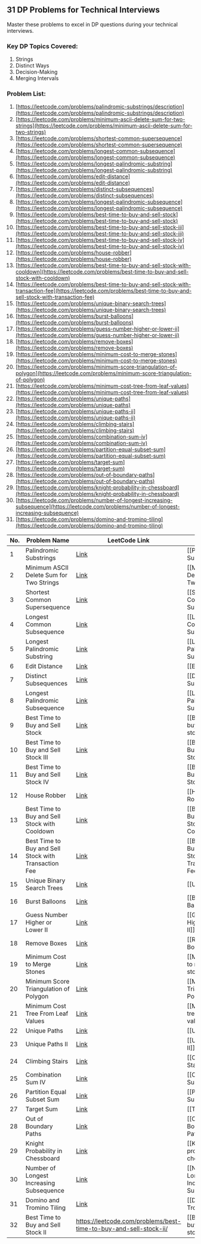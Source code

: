 # 
## 31 DP Problems for Technical Interviews

Master these problems to excel in DP questions during your technical interviews.

### Key DP Topics Covered:

1. Strings
2. Distinct Ways
3. Decision-Making
4. Merging Intervals

### Problem List:

1. [https://leetcode.com/problems/palindromic-substrings/description](https://leetcode.com/problems/palindromic-substrings/description)
2. [https://leetcode.com/problems/minimum-ascii-delete-sum-for-two-strings](https://leetcode.com/problems/minimum-ascii-delete-sum-for-two-strings)
3. [https://leetcode.com/problems/shortest-common-supersequence](https://leetcode.com/problems/shortest-common-supersequence)
4. [https://leetcode.com/problems/longest-common-subsequence](https://leetcode.com/problems/longest-common-subsequence)
5. [https://leetcode.com/problems/longest-palindromic-substring](https://leetcode.com/problems/longest-palindromic-substring)
6. [https://leetcode.com/problems/edit-distance](https://leetcode.com/problems/edit-distance)
7. [https://leetcode.com/problems/distinct-subsequences](https://leetcode.com/problems/distinct-subsequences)
8. [https://leetcode.com/problems/longest-palindromic-subsequence](https://leetcode.com/problems/longest-palindromic-subsequence)
9. [https://leetcode.com/problems/best-time-to-buy-and-sell-stock](https://leetcode.com/problems/best-time-to-buy-and-sell-stock)
10. [https://leetcode.com/problems/best-time-to-buy-and-sell-stock-iii](https://leetcode.com/problems/best-time-to-buy-and-sell-stock-iii)
11. [https://leetcode.com/problems/best-time-to-buy-and-sell-stock-iv](https://leetcode.com/problems/best-time-to-buy-and-sell-stock-iv)
12. [https://leetcode.com/problems/house-robber](https://leetcode.com/problems/house-robber)
13. [https://leetcode.com/problems/best-time-to-buy-and-sell-stock-with-cooldown](https://leetcode.com/problems/best-time-to-buy-and-sell-stock-with-cooldown)
14. [https://leetcode.com/problems/best-time-to-buy-and-sell-stock-with-transaction-fee](https://leetcode.com/problems/best-time-to-buy-and-sell-stock-with-transaction-fee)
15. [https://leetcode.com/problems/unique-binary-search-trees](https://leetcode.com/problems/unique-binary-search-trees)
16. [https://leetcode.com/problems/burst-balloons](https://leetcode.com/problems/burst-balloons)
17. [https://leetcode.com/problems/guess-number-higher-or-lower-ii](https://leetcode.com/problems/guess-number-higher-or-lower-ii)
18. [https://leetcode.com/problems/remove-boxes](https://leetcode.com/problems/remove-boxes)
19. [https://leetcode.com/problems/minimum-cost-to-merge-stones](https://leetcode.com/problems/minimum-cost-to-merge-stones)
20. [https://leetcode.com/problems/minimum-score-triangulation-of-polygon](https://leetcode.com/problems/minimum-score-triangulation-of-polygon)
21. [https://leetcode.com/problems/minimum-cost-tree-from-leaf-values](https://leetcode.com/problems/minimum-cost-tree-from-leaf-values)
22. [https://leetcode.com/problems/unique-paths](https://leetcode.com/problems/unique-paths)
23. [https://leetcode.com/problems/unique-paths-ii](https://leetcode.com/problems/unique-paths-ii)
24. [https://leetcode.com/problems/climbing-stairs](https://leetcode.com/problems/climbing-stairs)
25. [https://leetcode.com/problems/combination-sum-iv](https://leetcode.com/problems/combination-sum-iv)
26. [https://leetcode.com/problems/partition-equal-subset-sum](https://leetcode.com/problems/partition-equal-subset-sum)
27. [https://leetcode.com/problems/target-sum](https://leetcode.com/problems/target-sum)
28. [https://leetcode.com/problems/out-of-boundary-paths](https://leetcode.com/problems/out-of-boundary-paths)
29. [https://leetcode.com/problems/knight-probability-in-chessboard](https://leetcode.com/problems/knight-probability-in-chessboard)
30. [https://leetcode.com/problems/number-of-longest-increasing-subsequence](https://leetcode.com/problems/number-of-longest-increasing-subsequence)
31. [https://leetcode.com/problems/domino-and-tromino-tiling](https://leetcode.com/problems/domino-and-tromino-tiling)



| No. | Problem Name                                         | LeetCode Link                                                                              | Soln                                                     | Difficulty |
| --- | ---------------------------------------------------- | ------------------------------------------------------------------------------------------ | -------------------------------------------------------- | ---------- |
| 1   | Palindromic Substrings                               | [Link](https://leetcode.com/problems/palindromic-substrings/description)                   | [[Palindromic Substrings]]                               | medium     |
| 2   | Minimum ASCII Delete Sum for Two Strings             | [Link](https://leetcode.com/problems/minimum-ascii-delete-sum-for-two-strings)             | [[Minimum ASCII Delete Sum for Two Strings]]             | medium     |
| 3   | Shortest Common Supersequence                        | [Link](https://leetcode.com/problems/shortest-common-supersequence)                        | [[Shortest Common Supersequence]]                        | hard       |
| 4   | Longest Common Subsequence                           | [Link](https://leetcode.com/problems/longest-common-subsequence)                           | [[Longest Common Subsequence]]                           | medium     |
| 5   | Longest Palindromic Substring                        | [Link](https://leetcode.com/problems/longest-palindromic-substring)                        | [[Longest Palindromic Substring]]                        | medium     |
| 6   | Edit Distance                                        | [Link](https://leetcode.com/problems/edit-distance)                                        | [[Edit Distance]]                                        | medium     |
| 7   | Distinct Subsequences                                | [Link](https://leetcode.com/problems/distinct-subsequences)                                | [[Distinct Subsequences]]                                | hard       |
| 8   | Longest Palindromic Subsequence                      | [Link](https://leetcode.com/problems/longest-palindromic-subsequence)                      | [[Longest Palindromic Subsequence]]                      | medium     |
| 9   | Best Time to Buy and Sell Stock                      | [Link](https://leetcode.com/problems/best-time-to-buy-and-sell-stock)                      | [[Best time to buy and sell stocks]]                     | easy       |
| 10  | Best Time to Buy and Sell Stock III                  | [Link](https://leetcode.com/problems/best-time-to-buy-and-sell-stock-iii)                  | [[Best Time to Buy and Sell Stock III]]                  | hard       |
| 11  | Best Time to Buy and Sell Stock IV                   | [Link](https://leetcode.com/problems/best-time-to-buy-and-sell-stock-iv)                   | [[Best Time to Buy and Sell Stock IV]]                   | hard       |
| 12  | House Robber                                         | [Link](https://leetcode.com/problems/house-robber)                                         | [[House Robber]]                                         | medium     |
| 13  | Best Time to Buy and Sell Stock with Cooldown        | [Link](https://leetcode.com/problems/best-time-to-buy-and-sell-stock-with-cooldown)        | [[Best Time to Buy and Sell Stock with Cooldown]]        | medium     |
| 14  | Best Time to Buy and Sell Stock with Transaction Fee | [Link](https://leetcode.com/problems/best-time-to-buy-and-sell-stock-with-transaction-fee) | [[Best Time to Buy and Sell Stock with Transaction Fee]] | medium     |
| 15  | Unique Binary Search Trees                           | [Link](https://leetcode.com/problems/unique-binary-search-trees)                           | [[Unique BsTs]]                                          | medium     |
| 16  | Burst Balloons                                       | [Link](https://leetcode.com/problems/burst-balloons)                                       | [[Burst Balloons]]                                       | hard       |
| 17  | Guess Number Higher or Lower II                      | [Link](https://leetcode.com/problems/guess-number-higher-or-lower-ii)                      | [[Guess Number Higher or Lower II]]                      | medium     |
| 18  | Remove Boxes                                         | [Link](https://leetcode.com/problems/remove-boxes)                                         | [[Remove Boxes]]                                         | hard       |
| 19  | Minimum Cost to Merge Stones                         | [Link](https://leetcode.com/problems/minimum-cost-to-merge-stones)                         | [[Minimum Cost to merge stones]]                         | hard       |
| 20  | Minimum Score Triangulation of Polygon               | [Link](https://leetcode.com/problems/minimum-score-triangulation-of-polygon)               | [[Minimum Score Triangulation of Polygon]]               | medium     |
| 21  | Minimum Cost Tree From Leaf Values                   | [Link](https://leetcode.com/problems/minimum-cost-tree-from-leaf-values)                   | [[Minimum cost tree from leaf values]]                   | medium     |
| 22  | Unique Paths                                         | [Link](https://leetcode.com/problems/unique-paths)                                         | [[Unique Paths]]                                         | medium     |
| 23  | Unique Paths II                                      | [Link](https://leetcode.com/problems/unique-paths-ii)                                      | [[Unique Paths II]]                                      | medium     |
| 24  | Climbing Stairs                                      | [Link](https://leetcode.com/problems/climbing-stairs)                                      | [[Climbing Stairs]]                                      | easy       |
| 25  | Combination Sum IV                                   | [Link](https://leetcode.com/problems/combination-sum-iv)                                   | [[Combination Sum iv]]                                   | medium     |
| 26  | Partition Equal Subset Sum                           | [Link](https://leetcode.com/problems/partition-equal-subset-sum)                           | [[Partition Equal Subset Sum]]                           | medium     |
| 27  | Target Sum                                           | [Link](https://leetcode.com/problems/target-sum)                                           | [[Target Sum]]                                           | medium     |
| 28  | Out of Boundary Paths                                | [Link](https://leetcode.com/problems/out-of-boundary-paths)                                | [[Out of Boundary Paths]]                                | medium     |
| 29  | Knight Probability in Chessboard                     | [Link](https://leetcode.com/problems/knight-probability-in-chessboard)                     | [[Knight probability on a chess board]]                  | medium     |
| 30  | Number of Longest Increasing Subsequence             | [Link](https://leetcode.com/problems/number-of-longest-increasing-subsequence)             | [[Number of Longest Increasing Subsequences]]            | medium     |
| 31  | Domino and Tromino Tiling                            | [Link](https://leetcode.com/problems/domino-and-tromino-tiling)                            | [[Domino and Tromino Tiling]]                            | medium     |
| 32  | Best Time to Buy and Sell Stock II                   | https://leetcode.com/problems/best-time-to-buy-and-sell-stock-ii/                          | [[Best time to buy and sell stocks II]]                  | medium     |
